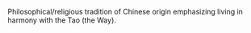 Philosophical/religious tradition of Chinese origin emphasizing living in harmony with the Tao (the Way).
